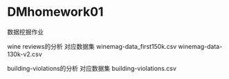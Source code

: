 # DMhomework01
数据挖掘作业

wine reviews的分析
对应数据集
winemag-data_first150k.csv
winemag-data-130k-v2.csv

building-violations的分析
对应数据集
building-violations.csv